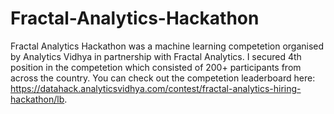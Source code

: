 # Fractal-Analytics-Hackathon

Fractal Analytics Hackathon was a machine learning competetion organised by Analytics Vidhya in partnership with Fractal Analytics. I secured 4th position in the competetion which consisted of 200+ participants from across the country. You can check out the competetion leaderboard here: https://datahack.analyticsvidhya.com/contest/fractal-analytics-hiring-hackathon/lb.
